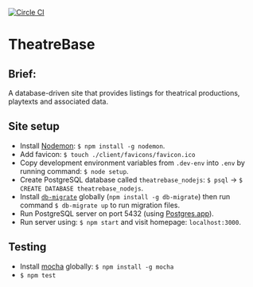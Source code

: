 [![Circle CI](https://circleci.com/gh/andygout/theatrebase_nodejs/tree/master.svg?style=svg)](https://circleci.com/gh/andygout/theatrebase_nodejs)


TheatreBase
=================


Brief:
-------

A database-driven site that provides listings for theatrical productions, playtexts and associated data.


Site setup
-------

- Install [Nodemon](http://nodemon.io): `$ npm install -g nodemon`.
- Add favicon: `$ touch ./client/favicons/favicon.ico`
- Copy development environment variables from `.dev-env` into `.env` by running command: `$ node setup`.
- Create PostgreSQL database called `theatrebase_nodejs`: `$ psql` -> `$ CREATE DATABASE theatrebase_nodejs`.
- Install [`db-migrate`](https://www.npmjs.com/package/db-migrate) globally (`npm install -g db-migrate`) then run command `$ db-migrate up` to run migration files.
- Run PostgreSQL server on port 5432 (using [Postgres.app](http://postgresapp.com)).
- Run server using: `$ npm start` and visit homepage: `localhost:3000`.


Testing
-------

- Install [mocha](https://www.npmjs.com/package/mocha) globally: `$ npm install -g mocha`
- `$ npm test`
